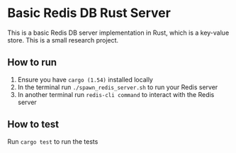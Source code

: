 # Basic Redis DB Rust Server

This is a basic Redis DB server implementation in Rust, which is a key-value store. This is a small research project.

## How to run

1. Ensure you have `cargo (1.54)` installed locally
2. In the terminal run `./spawn_redis_server.sh` to run your Redis server
3. In another terminal run `redis-cli command` to interact with the Redis server

## How to test

Run `cargo test` to run the tests
